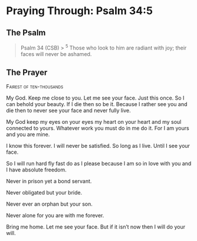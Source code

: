 # Praying Through: Psalm 34:5

## The Psalm

>Psalm 34 (CSB)  >
><sup>5</sup> Those who look to him are radiant with joy; their faces will never be ashamed. 

## The Prayer

<div style="font-variant: small-caps;">
Fairest of ten-thousands
</div>


My God.
  Keep me close to you.
  Let me see your face.
  Just this once.
  So I can behold your beauty.
  If I die then so be it.
  Because I rather see you and die
  then to never see your face and never fully live.

My God keep my eyes on your eyes my heart on your heart and my soul connected to yours.
  Whatever work you must do in me do it.
  For I am yours and you are mine.

I know this forever.
  I will never be satisfied.
  So long as I live.
  Until I see your face.

So I will run hard
  fly fast
  do as I please
  because I am so in love with you
  and I have absolute freedom.

Never in prison yet a bond servant.

Never obligated but your bride.

Never ever an orphan but your son.

Never alone for you are with me forever.

Bring me home.
  Let me see your face.
  But if it isn’t now then I will do your will.
